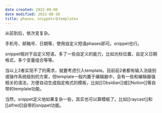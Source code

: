 ```yaml
---
date created: 2022-08-06
date modified: 2022-08-20
title: phases、snippets与templates
---
```


从前到后，依次变复杂。

手机号、邮箱号、日期等，使用自定义短语phases即可。snippet也行。

snippet相对于自定义短语，多了一些自定义的能力，比如光标位置，自定义日期格式，多个变量组合等等。

当以上2者实现不了的需求，就要考虑引入template。目前前2者都有输入法级别或操作系统级别的方案，但template一般内置于编辑器中，会有一些和编辑器强相关的语法，方便自动生成指定格式的模板，比如[[Obsidian]]或[[Notion]]等自带的template功能。

当然，snippet定义地如果复杂一些，其实也可以算模板了。比如[[raycast]]和[[alfred]]自带的snippet功能。
